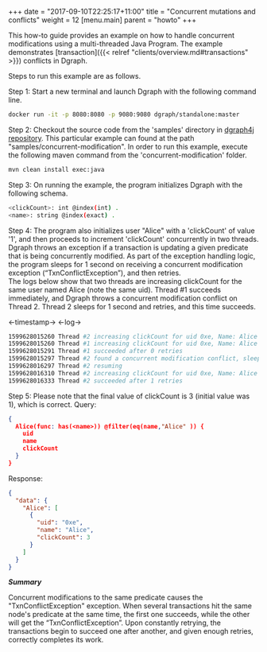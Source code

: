 +++
date = "2017-09-10T22:25:17+11:00"
title = "Concurrent mutations and conflicts"
weight = 12
[menu.main]
    parent = "howto"
+++

This how-to guide provides an example on how to handle concurrent modifications using a multi-threaded Java Program. The example demonstrates [transaction]({{< relref "clients/overview.md#transactions" >}}) conflicts in Dgraph.

Steps to run this example are as follows.

Step 1: Start a new terminal and launch Dgraph with the following command line.
```sh
docker run -it -p 8080:8080 -p 9080:9080 dgraph/standalone:master
```
Step 2: Checkout the source code from the 'samples' directory in [dgraph4j repository](https://github.com/dgraph-io/dgraph4j). This particular example can found at the path "samples/concurrent-modification". In order to run this example, execute the following maven command from the 'concurrent-modification' folder.
```sh
mvn clean install exec:java
```
Step 3: On running the example, the program initializes Dgraph with the following schema.
```sh
<clickCount>: int @index(int) .
<name>: string @index(exact) .
```
Step 4: The program also initializes user "Alice" with a 'clickCount' of value '1', and then proceeds to increment 'clickCount' concurrently in two threads. Dgraph throws an exception if a transaction is updating a given predicate that is being concurrently modified. As part of the exception handling logic, the program sleeps for 1 second on receiving a concurrent modification exception (“TxnConflictException”), and then retries. 
<br> The logs below show that two threads are increasing clickCount for the same user named Alice (note the same uid). Thread #1 succeeds immediately, and Dgraph throws a concurrent modification conflict on Thread 2. Thread 2 sleeps for 1 second and retries, and this time succeeds.
 
<-timestamp-> <-log->
```sh
1599628015260 Thread #2 increasing clickCount for uid 0xe, Name: Alice
1599628015260 Thread #1 increasing clickCount for uid 0xe, Name: Alice
1599628015291 Thread #1 succeeded after 0 retries
1599628015297 Thread #2 found a concurrent modification conflict, sleeping for 1 second...
1599628016297 Thread #2 resuming
1599628016310 Thread #2 increasing clickCount for uid 0xe, Name: Alice
1599628016333 Thread #2 succeeded after 1 retries
```
Step 5: Please note that the final value of clickCount is 3 (initial value was 1), which is correct. 
Query:
```json
{
  Alice(func: has(<name>)) @filter(eq(name,"Alice" )) {        
    uid
    name
    clickCount
  }
}
```
Response:
```json
{
  "data": {
    "Alice": [
      {
        "uid": "0xe",
        "name": "Alice",
        "clickCount": 3
      }
    ]
  }
}
```

***Summary***

Concurrent modifications to the same predicate causes the "TxnConflictException" exception. When several transactions hit the same node's predicate at the same time, the first one succeeds, while the other will get the “TxnConflictException”. Upon constantly retrying, the transactions begin to succeed one after another, and given enough retries, correctly completes its work.
